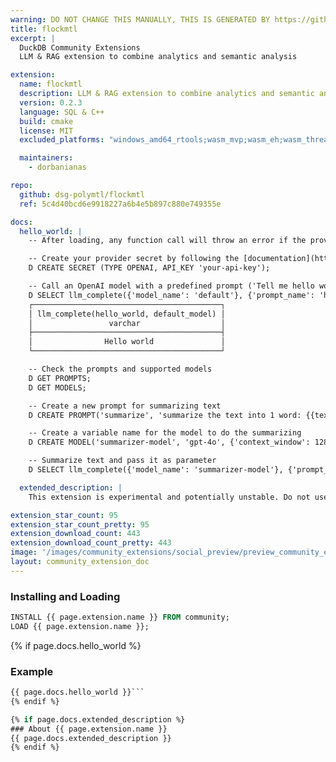 ```yaml
---
warning: DO NOT CHANGE THIS MANUALLY, THIS IS GENERATED BY https://github/duckdb/community-extensions repository, check README there
title: flockmtl
excerpt: |
  DuckDB Community Extensions
  LLM & RAG extension to combine analytics and semantic analysis

extension:
  name: flockmtl
  description: LLM & RAG extension to combine analytics and semantic analysis
  version: 0.2.3
  language: SQL & C++
  build: cmake
  license: MIT
  excluded_platforms: "windows_amd64_rtools;wasm_mvp;wasm_eh;wasm_threads"

  maintainers:
    - dorbanianas

repo:
  github: dsg-polymtl/flockmtl
  ref: 5c4d40bcd6e9918227a6b4e5b897c880e749355e

docs:
  hello_world: |
    -- After loading, any function call will throw an error if the provider's secret doesn't exist

    -- Create your provider secret by following the [documentation](https://dsg-polymtl.github.io/flockmtl/docs/supported-providers). For example, you can create a default OpenAI API key as follows:
    D CREATE SECRET (TYPE OPENAI, API_KEY 'your-api-key');

    -- Call an OpenAI model with a predefined prompt ('Tell me hello world') and default model ('gpt-4o-mini')
    D SELECT llm_complete({'model_name': 'default'}, {'prompt_name': 'hello-world'});
    ┌──────────────────────────────────────────┐
    │ llm_complete(hello_world, default_model) │
    │                 varchar                  │
    ├──────────────────────────────────────────┤
    │                Hello world               │
    └──────────────────────────────────────────┘

    -- Check the prompts and supported models
    D GET PROMPTS;
    D GET MODELS;

    -- Create a new prompt for summarizing text
    D CREATE PROMPT('summarize', 'summarize the text into 1 word: {{text}}');

    -- Create a variable name for the model to do the summarizing
    D CREATE MODEL('summarizer-model', 'gpt-4o', {'context_window': 128000, 'max_output_tokens': 16400});

    -- Summarize text and pass it as parameter 
    D SELECT llm_complete({'model_name': 'summarizer-model'}, {'prompt_name': 'summarize'}, {'text': 'We support more functions and approaches to combine relational analytics and semantic analysis. Check our repo for documentation and examples.'});

  extended_description: |
    This extension is experimental and potentially unstable. Do not use it in production.

extension_star_count: 95
extension_star_count_pretty: 95
extension_download_count: 443
extension_download_count_pretty: 443
image: '/images/community_extensions/social_preview/preview_community_extension_flockmtl.png'
layout: community_extension_doc
---
```


### Installing and Loading
```sql
INSTALL {{ page.extension.name }} FROM community;
LOAD {{ page.extension.name }};
```

{% if page.docs.hello_world %}
### Example
```sql
{{ page.docs.hello_world }}```
{% endif %}

{% if page.docs.extended_description %}
### About {{ page.extension.name }}
{{ page.docs.extended_description }}
{% endif %}


